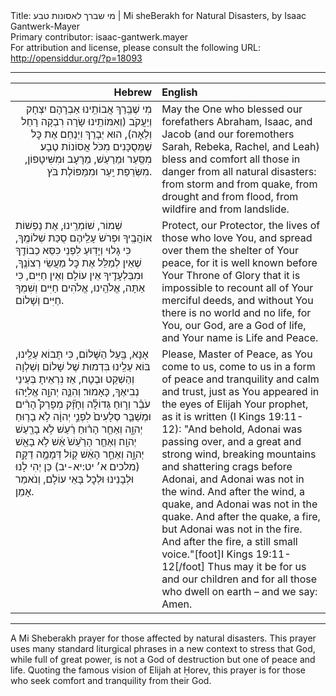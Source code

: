 <html>
<head></head>
<body>
Title: מי שברך לאסונות טבע | Mi sheBerakh for Natural Disasters, by Isaac Gantwerk-Mayer<br />
Primary contributor: isaac-gantwerk.mayer<br />
For attribution and license, please consult the following URL: <a href="http://opensiddur.org/?p=18093">http://opensiddur.org/?p=18093</a>
<p />
<hr />

<table style="margin-left: auto;margin-right: auto;" class="draggable">
<thead><tr><th id="x" style="text-align: right;">Hebrew</th><th style="text-align: left;">English</th></tr></thead>
<tbody>
<tr><td style="vertical-align:top;" width="46%">
<div class="liturgy" style="text-align: right;"><span lang="he">
מִי שֶׁבֵּֽרַךְ אֲבוֹתֵֽינוּ אַבְרָהָם יִצְחָק וְיַעֲקֹב 
(וְאִמּוֹתֵֽינוּ שָׂרָה רִבְקָה רָחֵל וְלֵאָה), 
הוּא יְבָרֵךְ וִיְנַחֵם אֶת כׇּל שֶׁמְּסֻכָּנִים מִכֹּל אֲסוֹנוֹת טֶבָע׃ 
מִסַּֽעַר וּמֵרַעַשׁ, 
מֵרָעָב וּמִשִּׁיטָפוֹן, 
מִשְּׂרֵפַת יַֽעַר וּמִמַּפּוֹלֶת בֹּץ. 
</span></div></td>
 
<td width="53%"><div class="english">
May the One who blessed our forefathers Abraham, Isaac, and Jacob 
(and our foremothers Sarah, Rebeka, Rachel, and Leah) 
bless and comfort all those in danger from all natural disasters: 
from storm and from quake, 
from drought and from flood, 
from wildfire and from landslide. 
</div></td></tr>


<tr><td style="vertical-align:top;" width="46%">
<div class="liturgy"><span lang="he">
שְׁמוֹר, שׁוֹמְרֵֽינוּ, אֶת נַפְשׁוֹת אוֹהֲבֶֽיךָ 
וּפְרֹשׂ עָלֵֽיהֶם סֻכַּת שְׁלוֹמֶֽךָ, 
כִּי גָּלוּי וְיָדֽוּעַ לִפְנֵי כִּסֵּא כְבוֹדֶֽךָ 
שֶׁאֵין לְמַלֵּל אֶת כׇּל מַעֲשֵׂי רְצוֹנֶֽךָ, 
וּמִבַּלְעָדֶֽיךָ אֵין עוֹלָם וְאֵין חַיִּים, 
כִּי אַתָּה, אֱלֹהֵֽינוּ, אֱלֹהִים חַיִּים וְשִׁמְךָ חַיִּים וְשָׁלוֹם. 
</span></div></td>
 
<td width="53%"><div class="english">
Protect, our Protector, the lives of those who love You, 
and spread over them the shelter of Your peace, 
for it is well known before Your Throne of Glory 
that it is impossible to recount all of Your merciful deeds, 
and without You there is no world and no life, 
for You, our God, are a God of life, and Your name is Life and Peace. 
</div></td></tr>


<tr><td style="vertical-align:top;" width="46%">
<div class="liturgy"><span lang="he">
אָנָּא, בַּֽעַל הַשָּׁלוֹם, כִּי תָּבוֹא עַלֵֽינוּ, 
בּוֹא עַלֵֽינוּ בִּדְמוּת שֶׁל שָׁלוֹם וְשַׁלְוָה וְהַשְׁקֵט וּבֶטָח, 
אַז נִרְאֵיתָ בְּעֵינֵי אֱלִיָּהוּ‎ נְבִיאֶךָ, כָּאָמוּר׃
וְהִנֵּ֧ה יְהוָ֣ה עֹבֵ֗ר 
וְר֣וּחַ גְּדוֹלָ֡ה וְחָזָ֞ק מְפָרֵק֩ הָרִ֨ים וּמְשַׁבֵּ֤ר סְלָעִים֙ לִפְנֵ֣י יְהוָ֔ה 
לֹ֥א בָר֖וּחַ יְהוָ֑ה 
וְאַחַ֤ר הָר֨וּחַ רַ֔עַשׁ 
לֹ֥א בָרַ֖עַשׁ יְהוָֽה׃ 
וְאַחַ֤ר הָרַ֙עַשׁ֙ אֵ֔שׁ 
לֹ֥א בָאֵ֖שׁ יְהוָ֑ה 
וְאַחַ֣ר הָאֵ֔שׁ ק֖וֹל דְּמָמָ֥ה דַקָּֽה׃ <span class="citation">(מלכים א׳ יט:יא-יב)</span>
כֵּן יְהִי לָנוּ 
וּלְבָנֵינוּ 
וּלְכׇל בָּאֵי עוֹלָם, 
וְנֹאמַר אָמֵן.
</span></div></td>
 
<td width="53%"><div class="english">
Please, Master of Peace, as You come to us, 
come to us in a form of peace and tranquility and calm and trust,
 just as You appeared in the eyes of Elijah Your prophet, as it is written <span class="citation">(I Kings 19:11-12)</span>:
"And behold, Adonai was passing over, 
and a great and strong wind, breaking mountains and shattering crags before Adonai, 
and Adonai was not in the wind. 
And after the wind, a quake, 
and Adonai was not in the quake. 
And after the quake, a fire, 
but Adonai was not in the fire. 
And after the fire, a still small voice."[foot]I Kings 19:11-12[/foot]
Thus may it be for us 
and our children 
and for all those who dwell on earth –
and we say: Amen.
</div></td>
</tr>
</tbody></table>

<hr />

A Mi Sheberakh prayer for those affected by natural disasters. This prayer uses many standard liturgical phrases in a new context to stress that God, while full of great power, is not a God of destruction but one of peace and life. Quoting the famous vision of Elijah at Ḥorev, this prayer is for those who seek comfort and tranquility from their God.
</body>
</html>